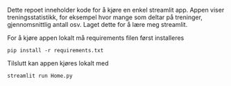 Dette repoet inneholder kode for å kjøre en enkel streamlit app. Appen viser treningsstatistikk, for eksempel hvor mange som deltar på treninger, gjennomsnittlig antall osv. Laget dette for å lære meg streamlit. 

For å kjøre appen lokalt må requirements filen først installeres

```
pip install -r requirements.txt
```

Tilslutt kan appen kjøres lokalt med 

```
streamlit run Home.py
```